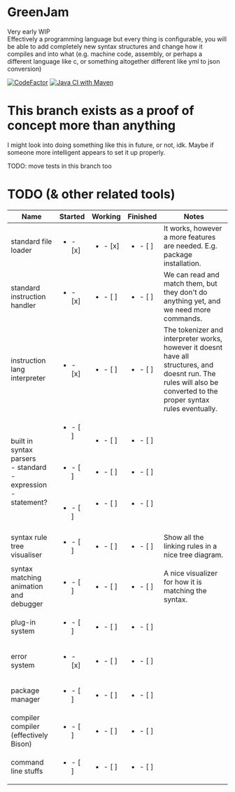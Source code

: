 # GreenJam
Very early WIP  
Effectively a programming language but every thing is configurable, you will be able to add completely new syntax structures and change how it compiles and into what (e.g. machine code, assembly, or perhaps a different language like c, or something
altogether different like yml to json conversion)

[![CodeFactor](https://www.codefactor.io/repository/github/greenjon902/greenjam/badge)](https://www.codefactor.io/repository/github/greenjon902/greenjam)
[![Java CI with Maven](https://github.com/GreenJon902/GreenJam/actions/workflows/maven.yml/badge.svg)](https://github.com/GreenJon902/GreenJam/actions/workflows/maven.yml)

# This branch exists as a proof of concept more than anything
I might look into doing something like this in future, or not, idk. Maybe if someone more intelligent appears to set it up properly.

TODO: move tests in this branch too

# TODO (& other related tools)



| Name                                                                        | Started                                                                            | Working                                                                            | Finished                                                                           | Notes                                                                                                                                                               |
|-----------------------------------------------------------------------------|------------------------------------------------------------------------------------|------------------------------------------------------------------------------------|------------------------------------------------------------------------------------|---------------------------------------------------------------------------------------------------------------------------------------------------------------------|
| standard file loader                                                        | <ul><li>- [x] </li></ul>                                                           | <ul><li>- [x] </li></ul>                                                           | <ul><li>- [ ] </li></ul>                                                           | It works, however a more features are needed. E.g. package installation.                                                                                            |
| standard instruction handler                                                | <ul><li>- [x] </li></ul>                                                           | <ul><li>- [ ] </li></ul>                                                           | <ul><li>- [ ] </li></ul>                                                           | We can read and match them, but they don't do anything yet, and we need more commands.                                                                              |
| instruction lang interpreter                                                | <ul><li>- [x] </li></ul>                                                           | <ul><li>- [ ] </li></ul>                                                           | <ul><li>- [ ] </li></ul>                                                           | The tokenizer and interpreter works, however it doesnt have all structures, and doesnt run. The rules will also be converted to the proper syntax rules eventually. |
| built in syntax parsers<br/> - standard<br/> - expression<br/> - statement? | <ul><li>- [ ] </li></ul><br/><ul><li>- [ ] </li></ul><br/><ul><li>- [ ] </li></ul> | <ul><li>- [ ] </li></ul><br/><ul><li>- [ ] </li></ul><br/><ul><li>- [ ] </li></ul> | <ul><li>- [ ] </li></ul><br/><ul><li>- [ ] </li></ul><br/><ul><li>- [ ] </li></ul> |                                                                                                                                                                     |
| syntax rule tree visualiser                                                 | <ul><li>- [ ] </li></ul>                                                           | <ul><li>- [ ] </li></ul>                                                           | <ul><li>- [ ] </li></ul>                                                           | Show all the linking rules in a nice tree diagram.                                                                                                                  |
| syntax matching animation and debugger                                      | <ul><li>- [ ] </li></ul>                                                           | <ul><li>- [ ] </li></ul>                                                           | <ul><li>- [ ] </li></ul>                                                           | A nice visualizer for how it is matching the syntax.                                                                                                                |
| plug-in system                                                              | <ul><li>- [ ] </li></ul>                                                           | <ul><li>- [ ] </li></ul>                                                           | <ul><li>- [ ] </li></ul>                                                           |                                                                                                                                                                     |
| error system                                                                | <ul><li>- [x] </li></ul>                                                           | <ul><li>- [ ] </li></ul>                                                           | <ul><li>- [ ] </li></ul>                                                           |                                                                                                                                                                     |
| package manager                                                             | <ul><li>- [ ] </li></ul>                                                           | <ul><li>- [ ] </li></ul>                                                           | <ul><li>- [ ] </li></ul>                                                           |                                                                                                                                                                     |
| compiler compiler (effectively Bison)                                       | <ul><li>- [ ] </li></ul>                                                           | <ul><li>- [ ] </li></ul>                                                           | <ul><li>- [ ] </li></ul>                                                           |                                                                                                                                                                     |
| command line stuffs                                                         | <ul><li>- [ ] </li></ul>                                                           | <ul><li>- [ ] </li></ul>                                                           | <ul><li>- [ ] </li></ul>                                                           |                                                                                                                                                                     |



